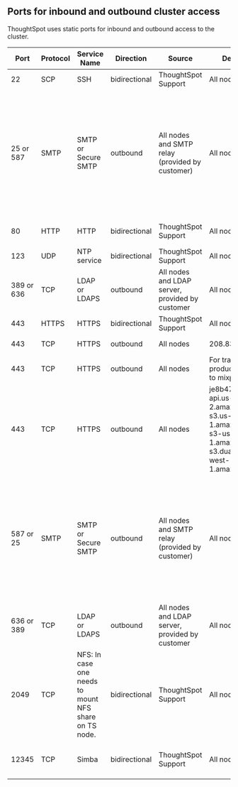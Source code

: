 ## Ports for inbound and outbound cluster access

ThoughtSpot uses static ports for inbound and outbound access to the cluster.

|Port|Protocol|Service Name|Direction|Source|Destination|Description|
|----|--------|------------|---------|------|-----|-----------|
|22|SCP|SSH|bidirectional|ThoughtSpot Support|All nodes|Secure shell access.|
|25 or 587|SMTP|SMTP or Secure SMTP|outbound|All nodes and SMTP relay (provided by customer)|All nodes|Allow outbound access for the IP address of whichever email relay server is in use. This is for sending alerts to ThoughtSpot Support. <br>In ThoughtSpot release 6.1.1 or later, and in release 6.0.5, you can specify a custom port to connect to the relay host, instead of port 25 or 587. Refer to <a href="{{ site.baseurl }}/admin/setup/set-up-relay-host.html">Set the relay host for SMTP</a>.|
|80|HTTP|HTTP|bidirectional|ThoughtSpot Support|All nodes|Hypertext Transfer Protocol for website traffic.|
|123|UDP|NTP service|bidirectional|ThoughtSpot Support|All nodes|Port used by NTP service.|
|389 or 636|TCP|LDAP or LDAPS|outbound|All nodes and LDAP server, provided by customer|All nodes|Allow outbound access for the IP address of the LDAP server in use.|
|443|HTTPS|HTTPS|bidirectional|ThoughtSpot Support|All nodes|Secure HTTP.|
|443|TCP|HTTPS|outbound|All nodes|208.83.110.20 |For transferring files to thoughtspot.egnyte.com.|
|443|TCP|HTTPS|outbound|All nodes|For transferring product usage data to mixpanel cloud.|outbound|
|443|TCP|HTTPS|outbound|All nodes|je8b47jfif.execute-api.us-east-2.amazonaws.com <br> s3.us-west-1.amazonaws.com <br> s3-us-west-1.amazonaws.com <br> s3.dualstack.us-west-1.amazonaws.com|For transferring monitoring data to InfluxCloud. (Given address will resolve to point to AWS instances).|
|587 or 25|SMTP|SMTP or Secure SMTP|outbound|All nodes and SMTP relay (provided by customer)|All nodes|Allow outbound access for the IP address of whichever email relay server is in use. This is for sending alerts to ThoughtSpot Support. <br>In ThoughtSpot release 6.1.1 or later, and in release 6.0.5, you can specify a custom port to connect to the relay host, instead of port 25 or 587. Refer to <a href="{{ site.baseurl }}/admin/setup/set-up-relay-host.html">Set the relay host for SMTP</a>.|
|636 or 389|TCP|LDAP or LDAPS|outbound|All nodes and LDAP server, provided by customer|All nodes|Allow outbound access for the IP address of the LDAP server in use.|
|2049|TCP|NFS: In case one needs to mount NFS share on TS node. |bidirectional|ThoughtSpot Support|All nodes|Port used by NFS.|
|12345|TCP|Simba|bidirectional|ThoughtSpot Support|All nodes|Port used by ODBC and JDBC drivers when connecting to ThoughtSpot.|
